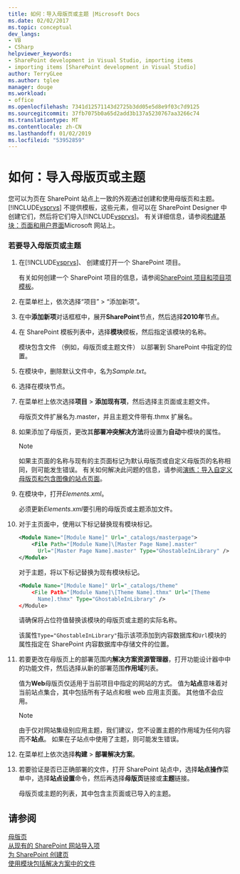 ```yaml
---
title: 如何：导入母版页或主题 |Microsoft Docs
ms.date: 02/02/2017
ms.topic: conceptual
dev_langs:
- VB
- CSharp
helpviewer_keywords:
- SharePoint development in Visual Studio, importing items
- importing items [SharePoint development in Visual Studio]
author: TerryGLee
ms.author: tglee
manager: douge
ms.workload:
- office
ms.openlocfilehash: 7341d12571143d2725b3dd05e5d8e9f03c7d9125
ms.sourcegitcommit: 37fb7075b0a65d2add3b137a5230767aa3266c74
ms.translationtype: MT
ms.contentlocale: zh-CN
ms.lasthandoff: 01/02/2019
ms.locfileid: "53952859"
---
```

# <a name="how-to-import-a-master-page-or-theme"></a>如何：导入母版页或主题
  您可以为页在 SharePoint 站点上一致的外观通过创建和使用母版页和主题。 [!INCLUDE[vsprvs](../sharepoint/includes/vsprvs-md.md)] 不提供模板，这些元素，但可以在 SharePoint Designer 中创建它们，然后将它们导入[!INCLUDE[vsprvs](../sharepoint/includes/vsprvs-md.md)]。 有关详细信息，请参阅[构建基块：页面和用户界面](http://go.microsoft.com/fwlink/?LinkID=182095)Microsoft 网站上。  
  
### <a name="to-import-a-master-page-or-theme"></a>若要导入母版页或主题  
  
1.  在[!INCLUDE[vsprvs](../sharepoint/includes/vsprvs-md.md)]、 创建或打开一个 SharePoint 项目。  
  
     有关如何创建一个 SharePoint 项目的信息，请参阅[SharePoint 项目和项目项模板](../sharepoint/sharepoint-project-and-project-item-templates.md)。  
  
2.  在菜单栏上，依次选择“项目” > “添加新项”。  
  
3.  在中**添加新项**对话框框中，展开**SharePoint**节点，然后选择**2010年**节点。  
  
4.  在 SharePoint 模板列表中，选择**模块**模板，然后指定该模块的名称。  
  
     模块包含文件 （例如，母版页或主题文件） 以部署到 SharePoint 中指定的位置。  
  
5.  在模块中，删除默认文件中，名为*Sample.txt*。  
  
6.  选择在模块节点。  
  
7.  在菜单栏上依次选择**项目** > **添加现有项**，然后选择主页面或主题文件。  
  
     母版页文件扩展名为.master，并且主题文件带有.thmx 扩展名。  
  
8.  如果添加了母版页，更改其**部署冲突解决方法**将设置为**自动**中模块的属性。  
  
    > [!NOTE]  
    >  如果主页面的名称与现有的主页面标记为默认母版页或自定义母版页的名称相同，则可能发生错误。 有关如何解决此问题的信息，请参阅[演练：导入自定义母版页和包含图像的站点页面](../sharepoint/walkthrough-import-a-custom-master-page-and-site-page-with-an-image.md)。  
  
9. 在模块中，打开*Elements.xml*。  
  
     必须更新*Elements.xml*要引用的母版页或主题添加文件。  
  
10. 对于主页面中，使用以下标记替换现有模块标记。  
  
    ```xml  
    <Module Name="[Module Name]" Url="_catalogs/masterpage">  
        <File Path="[Module Name]\[Master Page Name].master"   
          Url="[Master Page Name].master" Type="GhostableInLibrary" />  
    </Module>  
    ```  
  
     对于主题，将以下标记替换为现有模块标记。  
  
    ```xml  
    <Module Name="[Module Name]" Url="_catalogs/theme"   
        <File Path="[Module Name]\[Theme Name].thmx" Url="[Theme     
          Name].thmx" Type="GhostableInLibrary" />  
    </Module>  
    ```  
  
     请确保将占位符值替换该模块的母版页或主题的实际名称。  
  
     该属性`Type="GhostableInLibrary"`指示该项添加到内容数据库和`Url`模块的属性指定在 SharePoint 内容数据库中存储文件的位置。  
  
11. 若要更改在母版页上的部署范围内**解决方案资源管理器**，打开功能设计器中中的功能文件，然后选择从新的部署范围**作用域**列表。  
  
     值为**Web**母版页仅适用于当前项目中指定的网站的方式。 值为**站点**意味着对当前站点集合，其中包括所有子站点和根 web 应用主页面。 其他值不会应用。  
  
    > [!NOTE]  
    >  由于仅对网站集级别应用主题，我们建议，您不设置主题的作用域为任何内容而不**站点**。 如果在子站点中使用了主题，则可能发生错误。  
  
12. 在菜单栏上依次选择**构建** > **部署解决方案**。  
  
13. 若要验证是否已正确部署的文件，打开 SharePoint 站点中，选择**站点操作**菜单中，选择**站点设置**命令，然后再选择**母版页**链接或**主题**链接。  
  
     母版页或主题的列表，其中包含主页面或已导入的主题。  
  
## <a name="see-also"></a>请参阅
 [母版页](http://go.microsoft.com/fwlink/?LinkId=184955)   
 [从现有的 SharePoint 网站导入项](../sharepoint/importing-items-from-an-existing-sharepoint-site.md)   
 [为 SharePoint 创建页](../sharepoint/creating-pages-for-sharepoint.md)   
 [使用模块包括解决方案中的文件](../sharepoint/using-modules-to-include-files-in-the-solution.md)  
